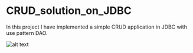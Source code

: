 # CRUD_solution_on_JDBC
In this project I have implemented a simple CRUD application in JDBC with use pattern DAO.


![alt text](https://github.com/firsovroman/project_1_1_3/raw/main/pictures/123.jpg)
